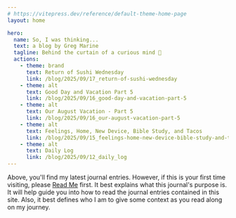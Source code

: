```yaml
---
# https://vitepress.dev/reference/default-theme-home-page
layout: home

hero:
  name: So, I was thinking...
  text: a blog by Greg Marine
  tagline: Behind the curtain of a curious mind 🤔
  actions:
    - theme: brand
      text: Return of Sushi Wednesday
      link: /blog/2025/09/17_return-of-sushi-wednesday
    - theme: alt
      text: Good Day and Vacation Part 5
      link: /blog/2025/09/16_good-day-and-vacation-part-5
    - theme: alt
      text: Our August Vacation - Part 5
      link: /blog/2025/09/16_our-august-vacation-part-5
    - theme: alt
      text: Feelings, Home, New Device, Bible Study, and Tacos
      link: /blog/2025/09/15_feelings-home-new-device-bible-study-and-tacos
    - theme: alt
      text: Daily Log
      link: /blog/2025/09/12_daily_log
---
```


Above, you'll find my latest journal entries. However, if this is your first time visiting, please [Read Me](read-me) first. It best explains what this journal's purpose is. It will help guide you into how to read the journal entries contained in this site. Also, it best defines who I am to give some context as you read along on my journey.